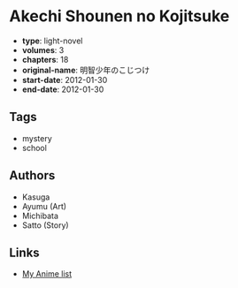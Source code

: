 # Akechi Shounen no Kojitsuke

-   **type**: light-novel
-   **volumes**: 3
-   **chapters**: 18
-   **original-name**: 明智少年のこじつけ
-   **start-date**: 2012-01-30
-   **end-date**: 2012-01-30

## Tags

-   mystery
-   school

## Authors

-   Kasuga
-   Ayumu (Art)
-   Michibata
-   Satto (Story)

## Links

-   [My Anime list](https://myanimelist.net/manga/92257/Akechi_Shounen_no_Kojitsuke)
